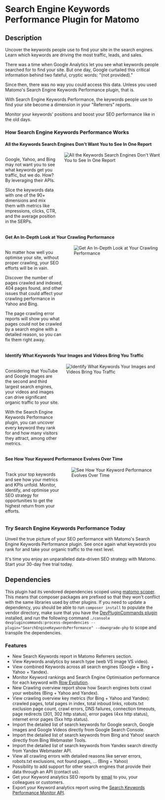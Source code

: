 # Search Engine Keywords Performance Plugin for Matomo

## Description

Uncover the keywords people use to find your site in the search engines. Learn which keywords are driving the most traffic, leads, and sales.

There was a time when Google Analytics let you see what keywords people searched for to find your site. But one day, Google curtailed this critical information behind two fateful, cryptic words: "(not provided)."

Since then, there was no way you could access this data. Unless you used Matomo's Search Engine Keywords Performance plugin, that is.

With Search Engine Keywords Performance, the keywords people use to find your site become a dimension in your "Referrers" reports.

Monitor your keywords' positions and boost your SEO performance like in the old days.

### How Search Engine Keywords Performance Works

#### All the Keywords Search Engines Don't Want You to See In One Report

<div class="main-div-readme" style="display: flex;height: auto;">
<div class="left-div-readme" style="width: 50%;">
<p>Google, Yahoo, and Bing may not want you to see what keywords get you traffic, but we do. How? By leveraging their APIs.</p>
<p>Slice the keywords data with one of the 90+ dimensions and mix them with metrics like impressions, clicks, CTR, and the average position in the SERPs.</p>
</div>
<div class="right-div-readme" style="flex-grow: 1;">
<img src="https://plugins.matomo.org/img/SearchEngineKeywordsPerformance/image1.png" style="margin-left: 24px;" alt="All the Keywords Search Engines Don't Want You to See In One Report">
</div>
</div>

#### Get An In-Depth Look at Your Crawling Performance

<div class="main-div-readme" style="display: flex;height: auto;">
<div class="left-div-readme" style="width: 50%;">
<p>No matter how well you optimise your site, without proper crawling, your SEO efforts will be in vain.</p>
<p>Discover the number of pages crawled and indexed, 404 pages found, and other issues that could affect your crawling performance in Yahoo and Bing.</p>
<p>The page crawling error reports will show you what pages could not be crawled by a search engine with a detailed reason, so you can fix them right away.</p>
</div>
<div class="right-div-readme" style="flex-grow: 1;">
<img src="https://plugins.matomo.org/img/SearchEngineKeywordsPerformance/image2.png" style="margin-left: 24px;" alt="Get An In-Depth Look at Your Crawling Performance">
</div>
</div>

#### Identify What Keywords Your Images and Videos Bring You Traffic

<div class="main-div-readme" style="display: flex;height: auto;">
<div class="left-div-readme" style="width: 50%;">
<p>Considering that YouTube and Google Images are the second and third largest search engines, your videos and images can drive significant organic traffic to your site.</p>
<p>With the Search Engine Keywords Performance plugin, you can uncover every keyword they rank for and how many visitors they attract, among other metrics.</p>
</div>
<div class="right-div-readme" style="flex-grow: 1;">
<img src="https://plugins.matomo.org/img/SearchEngineKeywordsPerformance/image3.png" style="margin-left: 24px;" alt="Identify What Keywords Your Images and Videos Bring You Traffic">
</div>
</div>

#### See How Your Keyword Performance Evolves Over Time

<div class="main-div-readme" style="display: flex;height: auto;">
<div class="left-div-readme" style="width: 50%;">
<p>Track your top keywords and see how your metrics and KPIs unfold. Monitor, identify, and optimise your SEO strategy for opportunities to get the highest return from your efforts.</p>
</div>
<div class="right-div-readme" style="flex-grow: 1;">
<img src="https://plugins.matomo.org/img/SearchEngineKeywordsPerformance/image4.png" style="margin-left: 24px;" alt="See How Your Keyword Performance Evolves Over Time">
</div>
</div>

### Try Search Engine Keywords Performance Today

Unveil the true picture of your SEO performance with Matomo's Search Engine Keywords Performance plugin. See once again what keywords you rank for and take your organic traffic to the next level.

It's time you enjoy an unparalleled data-driven SEO strategy with Matomo. Start your 30-day free trial today.

## Dependencies
This plugin had its vendored dependencies scoped using [matomo scoper](https://github.com/matomo-org/matomo-scoper). This means that composer packages are prefixed so that they won't conflict with the same libraries used by other plugins. If you need to update a dependency, you should be able to run `composer install` to populate the vendor directory, make sure that you have the [DevPluginCommands plugin](https://github.com/innocraft/dev-plugin-commands) installed, and run the following command `./console devplugincommands:process-dependencies --plugin="SearchEngineKeywordsPerformance" --downgrade-php` to scope and transpile the dependencies.

### Features
* New Search Keywords report in Matomo Referrers section.
* View Keywords analytics by search type (web VS image VS video).
* View combined Keywords across all search engines (Google + Bing + Yahoo + Yandex).
* Monitor Keyword rankings and Search Engine Optimisation performance for each keyword with [Row Evolution](https://matomo.org/docs/row-evolution/).
* New Crawling overview report show how Search engines bots crawl your websites (Bing + Yahoo and Yandex).
* View crawling overview key metrics (for Bing + Yahoo and Yandex): crawled pages, total pages in index, total inboud links, robots.txt exclusion page count, crawl errors, DNS failures, connection timeouts, page redirects (301, 302 http status), error pages (4xx http status), internet error pages (5xx http status).
* Import the detailed list of search keywords for Google search, Google images and Google Videos directly from Google Search Console.
* Import the detailed list of search keywords from Bing and Yahoo! search directly from Bing Webmaster Tools.
* Import the detailed list of search keywords from Yandex search directly from Yandex Webmaster API.
* View all crawling errors with detailed reasons like server errors, robots.txt exclusions, not found pages, ... (Bing + Yahoo)
* Possibility to add support for other search engines that provide their data through an API (contact us).
* Get your Keyword analytics SEO reports by [email](https://matomo.org/docs/email-reports/) to you, your colleagues or customers.
* Export your Keyword analytics report using the [Search Keywords Performance Monitor API](http://developer.matomo.org/api-reference/reporting-api#SearchEngineKeywordsPerformance). 